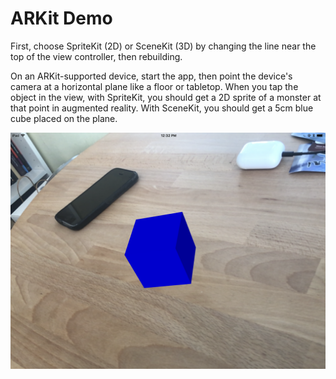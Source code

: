 # ARKit Demo

First, choose SpriteKit (2D) or SceneKit (3D) by changing the line near the top of the view controller, then rebuilding. 

On an ARKit-supported device, start the app, then point the device's camera at a horizontal plane like a floor or tabletop. When you tap the object in the view, with SpriteKit, you should get a 2D sprite of a monster at that point in augmented reality. With SceneKit, you should get a 5cm blue cube placed on the plane. 

![](screenshot.png)
